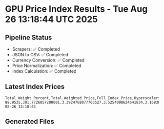 # GPU Price Index Results - Tue Aug 26 13:18:44 UTC 2025

## Pipeline Status
- Scrapers: ✅ Completed
- JSON to CSV: ✅ Completed
- Currency Conversion: ✅ Completed
- Price Normalization: ✅ Completed
- Index Calculation: ✅ Completed

## Latest Index Prices
```
Total_Weight_Percent,Total_Weighted_Price,Full_Index_Price,Hyperscalers_Only_Price,Non_Hyperscalers_Only_Price,Hyperscaler_Weight,Non_Hyperscaler_Weight,Calculation_Date
88.9535,301.7726857200001,3.3924768077703527,3.5254098624641834,3.168308967641597,55.84,33.113499999999995,2025-08-26 13:18:44
```

## Generated Files
```
```
